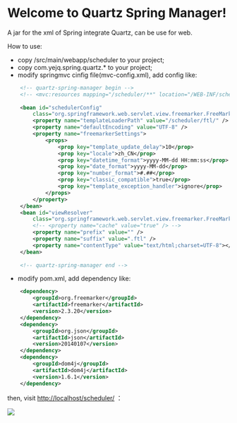 Welcome to Quartz Spring Manager!
=====================

A jar for the xml of Spring integrate Quartz, can be use for web.

How to use:

- copy /src/main/webapp/scheduler to your project;
- copy com.yejq.spring.quartz.* to your project;
- modify springmvc cinfig file(mvc-config.xml), add config like:

```xml
	<!-- quartz-spring-manager begin -->
	<!-- <mvc:resources mapping="/scheduler/**" location="/WEB-INF/scheduler/" /> -->
	
	<bean id="schedulerConfig"
		class="org.springframework.web.servlet.view.freemarker.FreeMarkerConfigurer">
		<property name="templateLoaderPath" value="/scheduler/ftl/" />
		<property name="defaultEncoding" value="UTF-8" />
		<property name="freemarkerSettings">  
	        <props>  
	            <prop key="template_update_delay">10</prop>  
	            <prop key="locale">zh_CN</prop> 
	            <prop key="datetime_format">yyyy-MM-dd HH:mm:ss</prop>  
                <prop key="date_format">yyyy-MM-dd</prop>  
                <prop key="number_format">#.##</prop>  
	            <prop key="classic_compatible">true</prop>  
	            <prop key="template_exception_handler">ignore</prop>  
	        </props>
	    </property> 
	</bean>
	<bean id="viewResolver"
		class="org.springframework.web.servlet.view.freemarker.FreeMarkerViewResolver">
		<!-- <property name="cache" value="true" /> -->
		<property name="prefix" value="" />
		<property name="suffix" value=".ftl" />
		<property name="contentType" value="text/html;charset=UTF-8"></property>
	</bean>
	
	<!-- quartz-spring-manager end -->
```

-  modify pom.xml, add dependency like:

```xml
	<dependency>
		<groupId>org.freemarker</groupId>
		<artifactId>freemarker</artifactId>
		<version>2.3.20</version>
	</dependency>
	<dependency>
		<groupId>org.json</groupId>
		<artifactId>json</artifactId>
		<version>20140107</version>
	</dependency>
	<dependency>
		<groupId>dom4j</groupId>
		<artifactId>dom4j</artifactId>
		<version>1.6.1</version>
	</dependency>
```

then, visit [http://localhost/scheduler/](http://localhost/scheduler/) ：

![](http://t.williamgates.net/image-7DD4_5433ABB0.jpg)